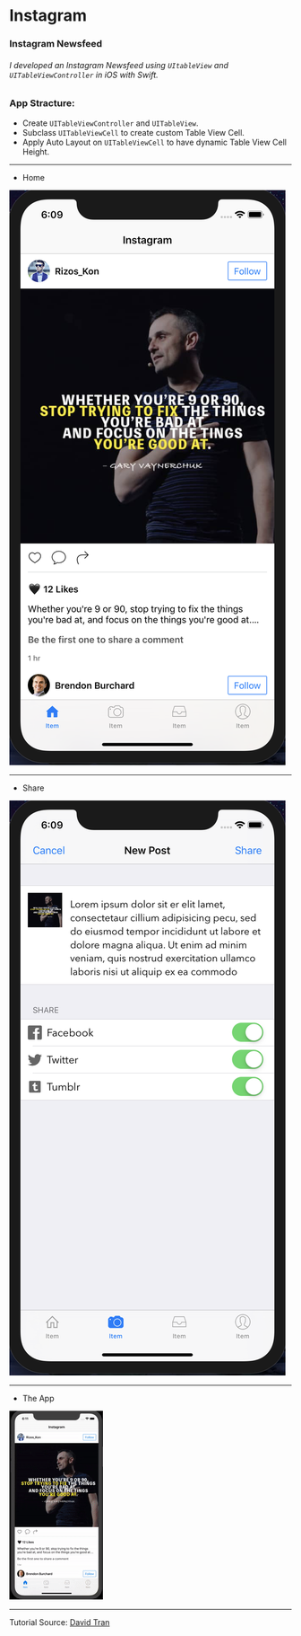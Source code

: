 # Instagram

### Instagram Newsfeed

###### I developed an Instagram Newsfeed using `UItableView` and `UITableViewController` in iOS with Swift.

### App Stracture:

+ Create `UITableViewController` and `UITableView`.
+ Subclass `UITableViewCell` to create custom Table View Cell.
+ Apply Auto Layout on `UITableViewCell` to have dynamic Table View Cell Height.
---

+ Home

![](pics/home.png)

---

+ Share

![](pics/share.png)

---

+ The App

![](gif/ig.gif)

---

Tutorial Source: [David Tran](https://www.youtube.com/watch?v=gHzBMo32Dyk)
